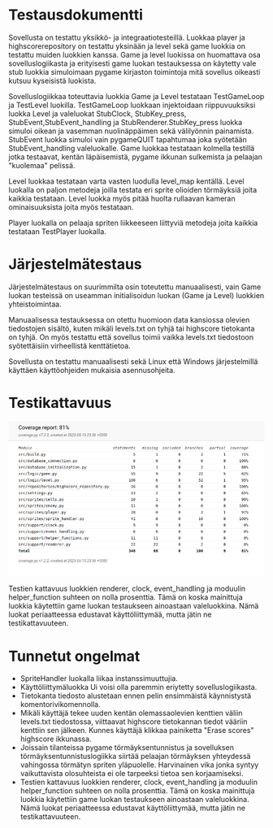 # Testausdokumentti

Sovellusta on testattu yksikkö- ja integraatiotesteillä. Luokkaa player ja highscorerepository on testattu yksinään ja level sekä game luokkia on testattu muiden luokkien kanssa. Game ja level luokissa on huomattava osa sovelluslogiikasta ja erityisesti game luokan testauksessa on käytetty vale stub luokkia simuloimaan pygame kirjaston toimintoja mitä sovellus oikeasti kutsuu kyseisistä luokista. 

Sovelluslogiikkaa toteuttavia luokkia Game ja Level testataan TestGameLoop ja TestLevel luokilla. TestGameLoop luokkaan injektoidaan riippuvuuksiksi luokka Level ja valeluokat StubClock, StubKey_press, StubEvent,StubEvent_handling ja StubRenderer.StubKey_press luokka simuloi oikean ja vasemman nuolinäppäimen sekä välilyönnin painamista. StubEvent luokka simuloi vain pygameQUIT tapahtumaa joka syötetään StubEvent_handling valeluokalle. Game luokkaa testataan kolmella testillä jotka testaavat, kentän läpäisemistä, pygame ikkunan sulkemista ja pelaajan "kuolemaa" pelissä.

Level luokkaa testataan varta vasten luodulla level_map kentällä. Level luokalla on paljon metodeja joilla testata eri sprite olioiden törmäyksiä joita kaikkia testataan. Level luokka myös pitää huolta rullaavan kameran ominaisuuksista joita myös testataan.

Player luokalla on pelaaja spriten liikkeeseen liittyviä metodeja joita kaikkia testataan TestPlayer luokalla.


# Järjestelmätestaus

Järjestelmätestaus on suurimmilta osin toteutettu manuaalisesti, vain Game luokan testeissä on useamman initialisoidun luokan (Game ja Level) luokkien yhteistoimintaa.

Manuaalisessa testauksessa on otettu huomioon data kansiossa olevien tiedostojen sisältö, kuten mikäli levels.txt on tyhjä tai highscore tietokanta on tyhjä. On myös testattu että sovellus toimii vaikka levels.txt tiedostoon syötettäisiin virheellistä kenttätietoa. 

Sovellusta on testattu manuaalisesti sekä Linux että Windows järjestelmillä käyttäen käyttöohjeiden mukaisia asennusohjeita.


# Testikattavuus

![testikattavuus](https://github.com/JuhoSiitonen/ot-harjoitustyo/blob/master/documentation/graphs/testikattavuus.png)

Testien kattavuus luokkien renderer, clock, event_handling ja moduulin helper_function suhteen on nolla prosenttia. Tämä on koska mainittuja luokkia käytettiin game luokan testaukseen ainoastaan valeluokkina. Nämä luokat periaatteessa edustavat käyttöliittymää, mutta jätin ne testikattavuuteen.


# Tunnetut ongelmat
 
- SpriteHandler luokalla liikaa instanssimuuttujia.
- Käyttöliittymäluokka Ui voisi olla paremmin eriytetty sovelluslogiikasta.
- Tietokanta tiedosto alustetaan ennen pelin ensimmäistä käynnistystä komentorivikomennolla.
- Mikäli käyttäjä tekee uuden kentän olemassaolevien kenttien väliin levels.txt tiedostossa, viittaavat highscore tietokannan tiedot vääriin kenttiin sen jälkeen. Kunnes käyttäjä klikkaa painiketta "Erase scores" highscore ikkunassa. 
- Joissain tilanteissa pygame törmäyksentunnistus ja sovelluksen törmäyksentunnistuslogiikka siirtää pelaajan törmäyksen yhteydessä vahingossa törmätyn spriten yläpuolelle. Harvinainen vika jonka syntyy vaikuttavista olosuhteista ei ole tarpeeksi tietoa sen korjaamiseksi. 
- Testien kattavuus luokkien renderer, clock, event_handling ja moduulin helper_function suhteen on nolla prosenttia. Tämä on koska mainittuja luokkia käytettiin game luokan testaukseen ainoastaan valeluokkina. Nämä luokat periaatteessa edustavat käyttöliittymää, mutta jätin ne testikattavuuteen. 